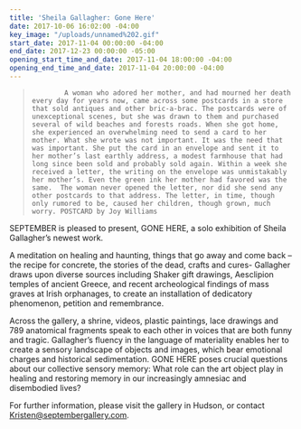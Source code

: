 ```yaml
---
title: 'Sheila Gallagher: Gone Here'
date: 2017-10-06 16:02:00 -04:00
key_image: "/uploads/unnamed%202.gif"
start_date: 2017-11-04 00:00:00 -04:00
end_date: 2017-12-23 00:00:00 -05:00
opening_start_time_and_date: 2017-11-04 18:00:00 -04:00
opening_end_time_and_date: 2017-11-04 20:00:00 -04:00
---
```


> `        A woman who adored her mother, and had mourned her death every day for years now, came
across some postcards in a store that sold antiques and other bric-a-brac. The postcards were of unexceptional scenes, but she was drawn to them and purchased several of wild beaches and forests roads. When she got home, she experienced an overwhelming need to send a card to her mother.
	What she wrote was not important. It was the need that was important.
	She put the card in an envelope and sent it to her mother’s last earthly address, a modest farmhouse that had long since been sold and probably sold again.
	Within a week she received a letter, the writing on the envelope was unmistakably her mother’s. Even the green ink her mother had favored was the same. 
	The woman never opened the letter, nor did she send any other postcards to that address.
	The letter, in time, though only rumored to be, caused her children, though grown, much worry.
POSTCARD by Joy Williams`


SEPTEMBER is pleased to present, GONE HERE, a solo exhibition of Sheila Gallagher’s newest work.

A meditation on healing and haunting, things that go away and come back – the recipe for concrete, the stories of the dead, crafts and cures- Gallagher draws upon diverse sources including Shaker gift drawings, Aesclipion temples of ancient Greece, and recent archeological findings of mass graves at Irish orphanages, to create an installation of dedicatory phenomenon, petition and remembrance. 

Across the gallery, a shrine, videos, plastic paintings, lace drawings and 789 anatomical fragments speak to each other in voices that are both funny and tragic. Gallagher’s fluency in the language of materiality enables her to create a sensory landscape of objects and images, which bear emotional charges and historical sedimentation. GONE HERE poses crucial questions about our collective sensory memory: What role can the art object play in healing and restoring memory in our increasingly amnesiac and disembodied lives?

For further information, please visit the gallery in Hudson, or contact Kristen@septembergallery.com.

